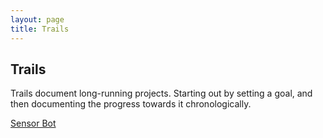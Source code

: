 ```yaml
---
layout: page
title: Trails
---
```


## Trails

Trails document long-running projects. Starting out by setting a goal, and then documenting the progress towards it chronologically.

[Sensor Bot](trails/sensor-bot.md)
